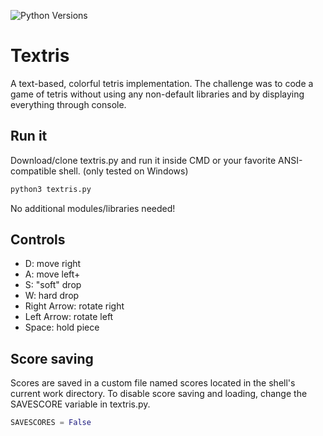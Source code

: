 ![Python Versions](https://img.shields.io/static/v1?label=python&message=3.7%20|%203.8&color=orange)

# Textris

A text-based, colorful tetris implementation.
The challenge was to code a game of tetris without using any non-default libraries and by displaying everything through console.

## Run it

Download/clone textris.py and run it inside CMD or your favorite ANSI-compatible shell. (only tested on Windows)
```bash
python3 textris.py
```
No additional modules/libraries needed!

## Controls

- D: move right
- A: move left+
- S: "soft" drop
- W: hard drop
- Right Arrow: rotate right
- Left Arrow: rotate left
- Space: hold piece

## Score saving

Scores are saved in a custom file named scores located in the shell's current work directory.
To disable score saving and loading, change the SAVESCORE variable in textris.py.

```python
SAVESCORES = False
```